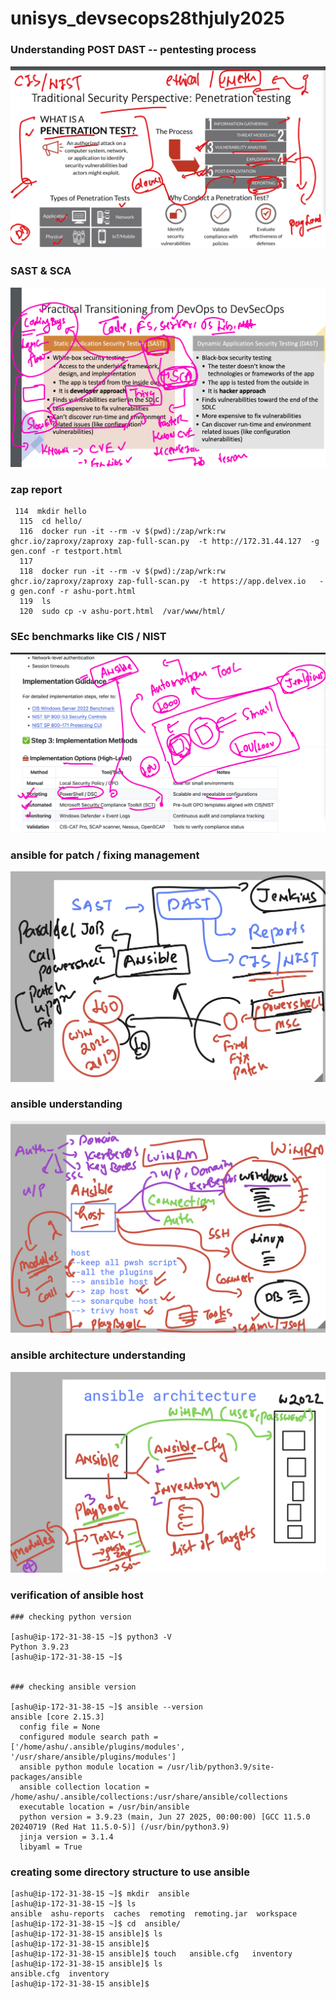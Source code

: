 # unisys_devsecops28thjuly2025

### Understanding POST DAST -- pentesting process 

<img src="rev1.png">

### SAST & SCA 

<img src="rev2.png">

### zap report 

```
 114  mkdir hello 
  115  cd hello/
  116  docker run -it --rm -v $(pwd):/zap/wrk:rw ghcr.io/zaproxy/zaproxy zap-full-scan.py  -t http://172.31.44.127  -g gen.conf -r testport.html
  117   
  118  docker run -it --rm -v $(pwd):/zap/wrk:rw ghcr.io/zaproxy/zaproxy zap-full-scan.py  -t https://app.delvex.io   -g gen.conf -r ashu-port.html
  119  ls
  120  sudo cp -v ashu-port.html  /var/www/html/
```

### SEc benchmarks like CIS / NIST 

<img src="sec2.png">

### ansible for patch / fixing management 

<img src="sec3.png">

### ansible understanding 

<img src="sec4.png">

### ansible architecture understanding 

<img src="sec5.png">

### verification of ansible host 

```
### checking python version 

[ashu@ip-172-31-38-15 ~]$ python3 -V
Python 3.9.23
[ashu@ip-172-31-38-15 ~]$ 


### checking ansible version 

[ashu@ip-172-31-38-15 ~]$ ansible --version 
ansible [core 2.15.3]
  config file = None
  configured module search path = ['/home/ashu/.ansible/plugins/modules', '/usr/share/ansible/plugins/modules']
  ansible python module location = /usr/lib/python3.9/site-packages/ansible
  ansible collection location = /home/ashu/.ansible/collections:/usr/share/ansible/collections
  executable location = /usr/bin/ansible
  python version = 3.9.23 (main, Jun 27 2025, 00:00:00) [GCC 11.5.0 20240719 (Red Hat 11.5.0-5)] (/usr/bin/python3.9)
  jinja version = 3.1.4
  libyaml = True

```

### creating some directory structure to use ansible 

```
[ashu@ip-172-31-38-15 ~]$ mkdir  ansible 
[ashu@ip-172-31-38-15 ~]$ ls
ansible  ashu-reports  caches  remoting  remoting.jar  workspace
[ashu@ip-172-31-38-15 ~]$ cd  ansible/
[ashu@ip-172-31-38-15 ansible]$ ls
[ashu@ip-172-31-38-15 ansible]$ 
[ashu@ip-172-31-38-15 ansible]$ touch   ansible.cfg   inventory 
[ashu@ip-172-31-38-15 ansible]$ ls
ansible.cfg  inventory
[ashu@ip-172-31-38-15 ansible]$ 



```
